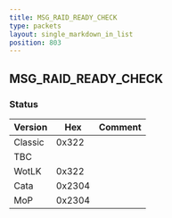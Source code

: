 ```yaml
---
title: MSG_RAID_READY_CHECK
type: packets
layout: single_markdown_in_list
position: 803
---
```


## MSG_RAID_READY_CHECK

### Status

Version    | Hex        | Comment
---------- | ---------- | ---------- 
Classic    | 0x322      | 
TBC        |            | 
WotLK      | 0x322      | 
Cata       | 0x2304     | 
MoP        | 0x2304     | 